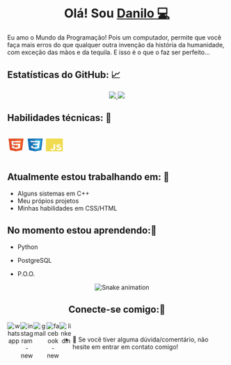 <div>
 
  <h1 align="center">
    Olá! Sou 
    <a href="https://www.linkedin.com/in/danilo-felipe-625167244">Danilo 💻</a>
  </h1> 

  Eu amo o Mundo da Programação! Pois um computador, permite que você faça mais erros do que qualquer outra invenção da história da   humanidade, com exceção das mãos e da tequila. E isso é o que o faz ser perfeito...

##  Estatísticas do GitHub: 📈

<div align="center">
  <a href="https://github.com/DaniloFelipSantos">
    <img height="150em" src="https://github-readme-stats.vercel.app/api?username=DaniloFelipSantos&count_private=true&include_all_commits=true&show_icons=true&theme=prussian&hide_border=false&show_owner=true"/>
    <img height="150em" src="https://github-readme-stats.vercel.app/api/top-langs/?username=DaniloFelipSantos&theme=prussian&hide_border=false&&layout=compact"/>
  </a>
</div>

## Habilidades técnicas: 💼
<div style="display: inline_block"><br>
  
  <img align="center" alt="Danilo-HTML" height="30" width="40" src="https://raw.githubusercontent.com/devicons/devicon/master/icons/html5/html5-original.svg">
  
  <img align="center" alt="Danilo-CSS" height="30" width="40" src="https://raw.githubusercontent.com/devicons/devicon/master/icons/css3/css3-original.svg">

  <img align="center" alt="Danilo-Js" height="30" width="40" src="https://raw.githubusercontent.com/devicons/devicon/master/icons/javascript/javascript-plain.svg">
</div>

</br>


##  Atualmente estou trabalhando em: 🔭

- Alguns sistemas em C++
- Meu própios projetos
- Minhas habilidades em CSS/HTML

## No momento estou aprendendo:🌱
- Python
- PostgreSQL
- P.O.O.

  
  <div align="center">
    
  ![Snake animation](https://github.com/danielbped/danielbped/blob/output/github-contribution-grid-snake.svg)
  
</div>

<div align="center"> <h2> Conecte-se comigo:🤝</h2>

<div>
  <a align="center" href="https://wa.me/5584998895666"><img align="left" width="30px" src="https://img.icons8.com/3d-fluency/94/whatsapp.png" alt="whatsapp"/></a>
  
  <a href="https://instagram.com/daniiloosant"><img align="left" width="30px" src="https://img.icons8.com/3d-fluency/94/instagram-new.png" alt="instagram-new"/></a>
  
  <a href="mailto:df278254@gmail.com"><img align="left" width="30px" src="https://img.icons8.com/3d-fluency/94/gmail.png" alt="gmail"/></a>
  
  <a href="https://www.facebook.com/danilo.felipe.395454?mibextid=ZbWKwL"><img align="left" width="30px" src="https://img.icons8.com/fluency/48/facebook-new.png" alt="facebook-new"/></a>
  
  <a href="https://www.linkedin.com/in/danilo-felipe-625167244"><img align="left" width="30px" src="https://img.icons8.com/3d-fluency/94/linkedin.png" alt="linkedin"/></a></br>
</div>
</div>

- 💬 Se você tiver alguma dúvida/comentário, não hesite em entrar em contato comigo!


